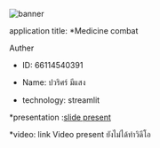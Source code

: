 ![banner](https://github.com/Foku0203/Foku0203.github.io/assets/159877789/78770e3c-01c1-4e42-9bc6-21e3655682bf)

application title: 
*Medicine combat

Auther
* ID: 66114540391
* Name: ปวริศร์ มีแสง

* technology: streamlit

*presentation :[slide present](https://www.canva.com/design/DAF_hJxcYgg/7OP0dKAu-ysoPTtiCAVtkA/edit?utm_content=DAF_hJxcYgg&utm_campaign=designshare&utm_medium=link2&utm_source=sharebutton)

*video: link Video present ยังไม่ได้ทำวิดีโอ

